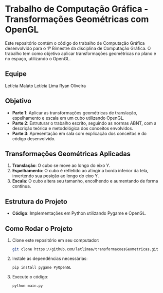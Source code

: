 # Trabalho de Computação Gráfica - Transformações Geométricas com OpenGL

Este repositório contém o código do trabalho de Computação Gráfica desenvolvido para o 1º Bimestre da disciplina de Computação Gráfica. O trabalho tem como objetivo aplicar transformações geométricas no plano e no espaço, utilizando o OpenGL.

## Equipe
Letícia Malato
Letícia Lima
Ryan Oliveira

## Objetivo

- **Parte 1**: Aplicar as transformações geométricas de translação, espelhamento e escala em um cubo utilizando OpenGL.
- **Parte 2**: Estruturar o trabalho escrito, seguindo as normas ABNT, com a descrição teórica e metodológica dos conceitos envolvidos.
- **Parte 3**: Apresentação em sala com explicação dos conceitos e do código desenvolvido.

## Transformações Geométricas Aplicadas

1. **Translação**: O cubo se move ao longo do eixo Y.
2. **Espelhamento**: O cubo é refletido ao atingir a borda inferior da tela, invertendo sua posição ao longo do eixo Y.
3. **Escala**: O cubo altera seu tamanho, encolhendo e aumentando de forma contínua.

## Estrutura do Projeto

- **Código**: Implementações em Python utilizando Pygame e OpenGL.

## Como Rodar o Projeto

1. Clone este repositório em seu computador:
   ```bash
   git clone https://github.com/letlimaa/transformacoesGeometricas.git
   ```

2. Instale as dependências necessárias:
   ```bash
   pip install pygame PyOpenGL
   ```

3. Execute o código:
   ```bash
   python main.py
   ```
